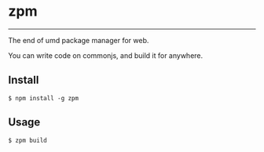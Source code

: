 
# zpm

----

The end of umd package manager for web.

You can write code on commonjs, and build it for anywhere.

## Install

```
$ npm install -g zpm
```

## Usage

```
$ zpm build
```

